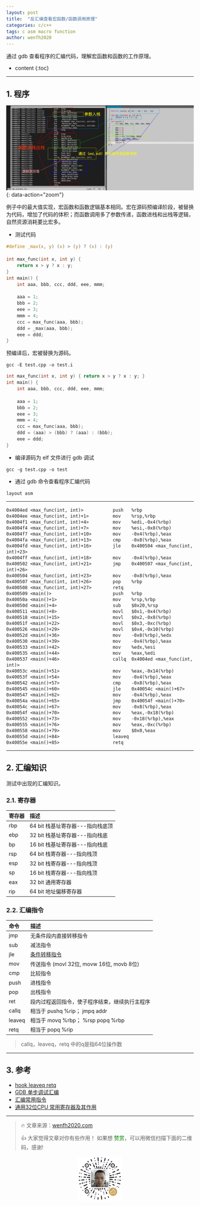 ```yaml
---
layout: post
title:  "反汇编查看宏函数/函数调用原理"
categories: c/c++
tags: c asm macro function
author: wenfh2020
---
```


通过 gdb 查看程序的汇编代码，理解宏函数和函数的工作原理。



* content
{:toc}

---

## 1. 程序

![源码反汇编](/images/2020-02-20-15-05-17.png){: data-action="zoom"}

例子中的最大值实现，宏函数和函数逻辑基本相同。宏在源码预编译阶段，被替换为代码，增加了代码的体积；而函数调用多了参数传递，函数进栈和出栈等逻辑，自然资源消耗要比宏多。

* 测试代码

```c
#define _max(x, y) (x) > (y) ? (x) : (y)

int max_func(int x, int y) {
    return x > y ? x : y;
}
int main() {
    int aaa, bbb, ccc, ddd, eee, mmm;

    aaa = 1;
    bbb = 2;
    eee = 3;
    mmm = 4;
    ccc = max_func(aaa, bbb);
    ddd = _max(aaa, bbb);
    eee = ddd;
}
```

预编译后，宏被替换为源码。

```shell
gcc -E test.cpp -o test.i
```

```c
int max_func(int x, int y) { return x > y ? x : y; }
int main() {
    int aaa, bbb, ccc, ddd, eee, mmm;

    aaa = 1;
    bbb = 2;
    eee = 3;
    mmm = 4;
    ccc = max_func(aaa, bbb);
    ddd = (aaa) > (bbb) ? (aaa) : (bbb);
    eee = ddd;
}

```

* 编译源码为 elf 文件进行 gdb 调试

```shell
gcc -g test.cpp -o test
```

* 通过 gdb 命令查看程序汇编代码

```shell
layout asm
```
---

```shell
0x4004ed <max_func(int, int)>           push   %rbp
0x4004ee <max_func(int, int)+1>         mov    %rsp,%rbp
0x4004f1 <max_func(int, int)+4>         mov    %edi,-0x4(%rbp)
0x4004f4 <max_func(int, int)+7>         mov    %esi,-0x8(%rbp)
0x4004f7 <max_func(int, int)+10>        mov    -0x4(%rbp),%eax
0x4004fa <max_func(int, int)+13>        cmp    -0x8(%rbp),%eax
0x4004fd <max_func(int, int)+16>        jle    0x400504 <max_func(int, int)+23>
0x4004ff <max_func(int, int)+18>        mov    -0x4(%rbp),%eax
0x400502 <max_func(int, int)+21>        jmp    0x400507 <max_func(int, int)+26>
0x400504 <max_func(int, int)+23>        mov    -0x8(%rbp),%eax
0x400507 <max_func(int, int)+26>        pop    %rbp
0x400508 <max_func(int, int)+27>        retq
0x400509 <main()>                       push   %rbp
0x40050a <main()+1>                     mov    %rsp,%rbp
0x40050d <main()+4>                     sub    $0x20,%rsp
0x400511 <main()+8>                     movl   $0x1,-0x4(%rbp)
0x400518 <main()+15>                    movl   $0x2,-0x8(%rbp)
0x40051f <main()+22>                    movl   $0x3,-0xc(%rbp)
0x400526 <main()+29>                    movl   $0x4,-0x10(%rbp)
0x40052d <main()+36>                    mov    -0x8(%rbp),%edx
0x400530 <main()+39>                    mov    -0x4(%rbp),%eax
0x400533 <main()+42>                    mov    %edx,%esi
0x400535 <main()+44>                    mov    %eax,%edi
0x400537 <main()+46>                    callq  0x4004ed <max_func(int, int)>
0x40053c <main()+51>                    mov    %eax,-0x14(%rbp)
0x40053f <main()+54>                    mov    -0x4(%rbp),%eax
0x400542 <main()+57>                    cmp    -0x8(%rbp),%eax
0x400545 <main()+60>                    jle    0x40054c <main()+67>
0x400547 <main()+62>                    mov    -0x4(%rbp),%eax
0x40054a <main()+65>                    jmp    0x40054f <main()+70>
0x40054c <main()+67>                    mov    -0x8(%rbp),%eax
0x40054f <main()+70>                    mov    %eax,-0x18(%rbp)
0x400552 <main()+73>                    mov    -0x18(%rbp),%eax
0x400555 <main()+76>                    mov    %eax,-0xc(%rbp)
0x400558 <main()+79>                    mov    $0x0,%eax
0x40055d <main()+84>                    leaveq
0x40055e <main()+85>                    retq
```

---

## 2. 汇编知识

测试中出现的汇编知识。

### 2.1. 寄存器

| 寄存器 | 描述                             |
| :----- | :------------------------------- |
| rbp    | 64 bit 栈基址寄存器---指向栈底顶 |
| ebp    | 32 bit 栈基址寄存器---指向栈底   |
| bp     | 16 bit 栈基址寄存器---指向栈底   |
| rsp    | 64 bit 栈寄存器---指向栈顶       |
| esp    | 32 bit 栈寄存器---指向栈顶       |
| sp     | 16 bit 栈寄存器---指向栈顶       |
| eax    | 32 bit 通用寄存器                |
| rip    | 64 bit 地址偏移寄存器            |

### 2.2. 汇编指令

| 命令   | 描述                                                             |
| :----- | :--------------------------------------------------------------- |
| jmp    | 无条件段内直接转移指令                                           |
| sub    | 减法指令                                                         |
| jle    | [条件转移指令](https://zhidao.baidu.com/question/284101534.html) |
| mov    | 传送指令  (movl 32位, movw 16位, movb 8位)                       |
| cmp    | 比较指令                                                         |
| push   | 进栈指令                                                         |
| pop    | 出栈指令                                                         |
| ret    | 段内过程返回指令，使子程序结束，继续执行主程序                   |
| callq  | 相当于 pushq %rip；   jmpq addr                                  |
| leaveq | 相当于 movq %rbp；    %rsp popq %rbp                             |
| retq   | 相当于 popq %rip                                                 |

> callq，leaveq，retq 中的q是指64位操作数

---

## 3. 参考

* [hook leaveq retq](https://blog.csdn.net/linuxheik/article/details/49277041?t=1488286725179)
* [GDB 单步调试汇编](https://github.com/zhangyachen/zhangyachen.github.io/issues/134)
* [汇编常用指令](https://blog.csdn.net/qq_36982160/article/details/82950848)
* [通用32位CPU 常用寄存器及其作用](https://www.cnblogs.com/daryl-blog/p/11369588.html)

---

> 🔥 文章来源：[wenfh2020.com](https://wenfh2020.com/)
>
> 👍 大家觉得文章对你有些作用！ 如果想 <font color=green>赞赏</font>，可以用微信扫描下面的二维码，感谢!
<div align=center><img src="/images/2020-08-06-15-49-47.png" width="120"/></div>
